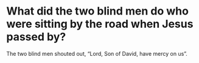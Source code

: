 # What did the two blind men do who were sitting by the road when Jesus passed by?

The two blind men shouted out, “Lord, Son of David, have mercy on us”.
